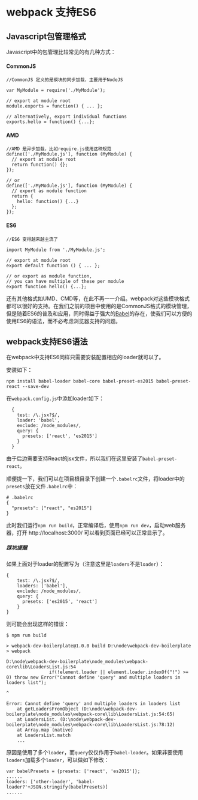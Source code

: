 # webpack 支持ES6

## Javascript包管理格式

Javascript中的包管理比较常见的有几种方式：

#### CommonJS

```
//CommonJS 定义的是模块的同步加载，主要用于NodeJS

var MyModule = require('./MyModule');

// export at module root
module.exports = function() { ... };

// alternatively, export individual functions
exports.hello = function() {...};

```

#### AMD

```
//AMD 是异步加载，比如require.js使用这种规范
define(['./MyModule.js'], function (MyModule) {
  // export at module root
  return function() {};
});

// or
define(['./MyModule.js'], function (MyModule) {
  // export as module function
  return {
    hello: function() {...}
  };
});

```

#### ES6
```
//ES6 变得越来越主流了

import MyModule from './MyModule.js';

// export at module root
export default function () { ... };

// or export as module function,
// you can have multiple of these per module
export function hello() {...};

```

还有其他格式如UMD、CMD等，在此不再一一介绍。webpack对这些模块格式都可以很好的支持。在我们之前的项目中使用的是CommonJS格式的模块管理，但是随着ES6的普及和应用，同时得益于强大的[Babel](https://babeljs.io/)的存在，使我们可以方便的使用ES6的语法，而不必考虑浏览器支持的问题。

## webpack支持ES6语法

在webpack中支持ES6同样只需要安装配置相应的loader就可以了。

安装如下：

```
npm install babel-loader babel-core babel-preset-es2015 babel-preset-react --save-dev
```

在`webpack.config.js`中添加loader如下：
```
  {
    test: /\.jsx?$/,
    loader: 'babel',
    exclude: /node_modules/,
    query: {
      presets: ['react', 'es2015']
    }
  }
```
由于后边需要支持React的jsx文件，所以我们在这里安装了`babel-preset-react`。

顺便提一下，我们可以在项目根目录下创建一个`.babelrc`文件，将loader中的`presets`放在文件`.babelrc`中：
```
# .babelrc
{
  "presets": ["react", "es2015"]
}
```

此时我们运行`npm run build`，正常编译后，使用`npm run dev`，启动web服务器，打开 http://localhost:3000/ 可以看到页面已经可以正常显示了。

##### 踩坑提醒

如果上面对于loader的配置写为（注意这里是`loaders`不是`loader`）：
```
{
    test: /\.jsx?$/,
    loaders: ['babel'],
    exclude: /node_modules/,
    query: {
      presets: ['es2015', 'react']
    }
}
```
则可能会出现这样的错误：
```
$ npm run build

> webpack-dev-boilerplate@1.0.0 build D:\node\webpack-dev-boilerplate
> webpack

D:\node\webpack-dev-boilerplate\node_modules\webpack-core\lib\LoadersList.js:54
                if(!element.loader || element.loader.indexOf("!") >= 0) throw new Error("Cannot define 'query' and multiple loaders in loaders list");
                                                                        ^

Error: Cannot define 'query' and multiple loaders in loaders list
    at getLoadersFromObject (D:\node\webpack-dev-boilerplate\node_modules\webpack-core\lib\LoadersList.js:54:65)
    at LoadersList. (D:\node\webpack-dev-boilerplate\node_modules\webpack-core\lib\LoadersList.js:78:12)
    at Array.map (native)
    at LoadersList.match
    ...

```

原因是使用了多个`loader`，而`query`仅仅作用于`babel-loader`。如果非要使用`loaders`加载多个`loader`，可以做如下修改：
```
var babelPresets = {presets: ['react', 'es2015']};
......
loaders: ['other-loader', 'babel-loader?'+JSON.stringify(babelPresets)]
......
```
